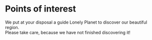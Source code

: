 # Points of interest

We put at your disposal a guide Lonely Planet to discover our beautiful region.  
Please take care, because we have not finished discovering it!

